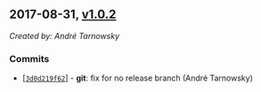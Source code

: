 ## 2017-08-31, [v1.0.2](https://github.com/lotterfriends/git-flow-buddy/releases/tag/1.0.2)

*Created by: André Tarnowsky*

### Commits
  - [[`3d0d219f62`](https://github.com/lotterfriends/git-flow-buddy/commit/3d0d219f62da92f873a7b9a5a462bf3174eb74b9)] - **git**: fix for no release branch (André Tarnowsky)
